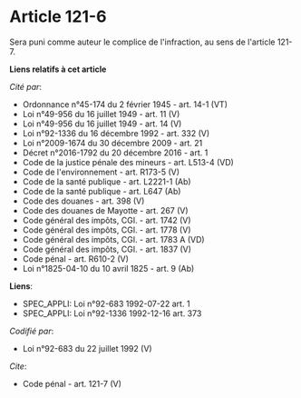 # Article 121-6

Sera puni comme auteur le complice de l'infraction, au sens de l'article 121-7.

**Liens relatifs à cet article**

_Cité par_:

  - Ordonnance n°45-174 du 2 février 1945 - art. 14-1 (VT)
  - Loi n°49-956 du 16 juillet 1949 - art. 11 (V)
  - Loi n°49-956 du 16 juillet 1949 - art. 14 (V)
  - Loi n°92-1336 du 16 décembre 1992 - art. 332 (V)
  - Loi n°2009-1674 du 30 décembre 2009 - art. 21
  - Décret n°2016-1792 du 20 décembre 2016 - art. 1
  - Code de la justice pénale des mineurs - art. L513-4 (VD)
  - Code de l'environnement - art. R173-5 (V)
  - Code de la santé publique - art. L2221-1 (Ab)
  - Code de la santé publique - art. L647 (Ab)
  - Code des douanes - art. 398 (V)
  - Code des douanes de Mayotte - art. 267 (V)
  - Code général des impôts, CGI. - art. 1742 (V)
  - Code général des impôts, CGI. - art. 1778 (V)
  - Code général des impôts, CGI. - art. 1783 A (VD)
  - Code général des impôts, CGI. - art. 1837 (V)
  - Code pénal - art. R610-2 (V)
  - Loi n°1825-04-10 du 10 avril 1825 - art. 9 (Ab)

**Liens**:

  - SPEC_APPLI: Loi n°92-683 1992-07-22 art. 1
  - SPEC_APPLI: Loi n°92-1336 1992-12-16 art. 373

_Codifié par_:

  - Loi n°92-683 du 22 juillet 1992 (V)

_Cite_:

  - Code pénal - art. 121-7 (V)
